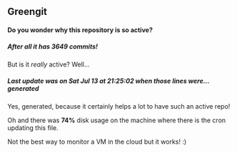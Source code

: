 ## Greengit

#### Do you wonder why this repository is so active?

##### After all it has 3649 commits!

But is it *really* active? Well...

##### Last update was on Sat Jul 13 at 21:25:02 when those lines were... generated

Yes, generated, because it certainly helps a lot to have such an active repo!

Oh and there was **74%** disk usage on the machine
where there is the cron updating this file.

Not the best way to monitor a VM in the cloud but it works! :)
